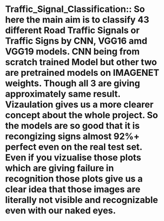 # Traffic_Signal_Classification:: So here the main aim is to classify 43 different Road Traffic Signals or Traffic Signs by CNN, VGG16 amd VGG19 models. CNN being from scratch trained Model but other two are pretrained models on IMAGENET weights. Though all 3 are giving approximately same result. Vizaulation gives us a more clearer concept about the whole project. So the models are so good that it is recongizing signs almost 92%+ perfect even on the real test set. Even if you vizualise those plots which are giving failure in recognition those plots give us a clear idea that those images are literally not visible and recognizable even with our naked eyes.
